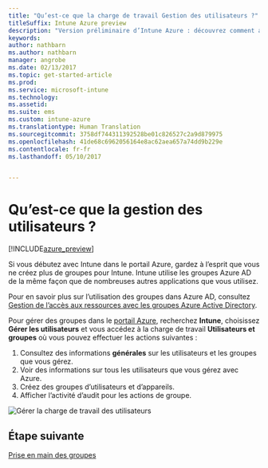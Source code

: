 ```yaml
---
title: "Qu’est-ce que la charge de travail Gestion des utilisateurs ?"
titleSuffix: Intune Azure preview
description: "Version préliminaire d’Intune Azure : découvrez comment afficher et gérer les utilisateurs à l’aide de Microsoft Intune et Azure."
keywords: 
author: nathbarn
ms.author: nathbarn
manager: angrobe
ms.date: 02/13/2017
ms.topic: get-started-article
ms.prod: 
ms.service: microsoft-intune
ms.technology: 
ms.assetid: 
ms.suite: ems
ms.custom: intune-azure
ms.translationtype: Human Translation
ms.sourcegitcommit: 3758df744311392528be01c826527c2a9d879975
ms.openlocfilehash: 41de68c6962056164e8ac62aea657a74dd9b229e
ms.contentlocale: fr-fr
ms.lasthandoff: 05/10/2017


---
```


# <a name="what-is-user-management"></a>Qu’est-ce que la gestion des utilisateurs ?


[!INCLUDE[azure_preview](../includes/azure_preview.md)]

Si vous débutez avec Intune dans le portail Azure, gardez à l’esprit que vous ne créez plus de groupes pour Intune. Intune utilise les groupes Azure AD de la même façon que de nombreuses autres applications que vous utilisez.

Pour en savoir plus sur l’utilisation des groupes dans Azure AD, consultez [Gestion de l’accès aux ressources avec les groupes Azure Active Directory](https://docs.microsoft.com/azure/active-directory/active-directory-manage-groups).

Pour gérer des groupes dans le [portail Azure](https://portal.azure.com), recherchez **Intune**, choisissez **Gérer les utilisateurs** et vous accédez à la charge de travail **Utilisateurs et groupes** où vous pouvez effectuer les actions suivantes :

1. Consultez des informations **générales** sur les utilisateurs et les groupes que vous gérez.
2. Voir des informations sur tous les utilisateurs que vous gérez avec Azure.
3. Créez des groupes d’utilisateurs et d’appareils.
4. Afficher l’activité d’audit pour les actions de groupe.

![Gérer la charge de travail des utilisateurs](./media/manage-users.png)


## <a name="next-step"></a>Étape suivante

[Prise en main des groupes](../manage-users/get-started-with-groups.md)

